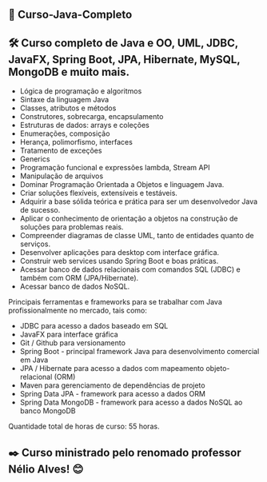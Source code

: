 ## 🚀 Curso-Java-Completo

## 🛠️ Curso completo de Java e OO, UML, JDBC, JavaFX, Spring Boot, JPA, Hibernate, MySQL, MongoDB e muito mais.

- Lógica de programação e algoritmos
- Sintaxe da linguagem Java
- Classes, atributos e métodos
- Construtores, sobrecarga, encapsulamento
- Estruturas de dados: arrays e coleções
- Enumerações, composição
- Herança, polimorfismo, interfaces
- Tratamento de exceções
- Generics
- Programação funcional e expressões lambda, Stream API
- Manipulação de arquivos
- Dominar Programação Orientada a Objetos e linguagem Java.
- Criar soluções flexíveis, extensíveis e testáveis.
- Adquirir a base sólida teórica e prática para ser um desenvolvedor Java de sucesso.
- Aplicar o conhecimento de orientação a objetos na construção de soluções para problemas reais.
- Compreender diagramas de classe UML, tanto de entidades quanto de serviços.
- Desenvolver aplicações para desktop com interface gráfica.
- Construir web services usando Spring Boot e boas práticas.
- Acessar banco de dados relacionais com comandos SQL (JDBC) e também com ORM (JPA/Hibernate).
- Acessar banco de dados NoSQL.

Principais ferramentas e frameworks para se trabalhar com Java profissionalmente no mercado, tais como:

- JDBC para acesso a dados baseado em SQL
- JavaFX para interface gráfica
- Git / Github para versionamento
- Spring Boot - principal framework Java para desenvolvimento comercial em Java
- JPA / Hibernate para acesso a dados com mapeamento objeto-relacional (ORM)
- Maven para gerenciamento de dependências de projeto
- Spring Data JPA - framework para acesso a dados ORM
- Spring Data MongoDB - framework para acesso a dados NoSQL ao banco MongoDB


Quantidade total de horas de curso: 55 horas.
## ✒️ Curso ministrado pelo renomado professor Nélio Alves! 😊
